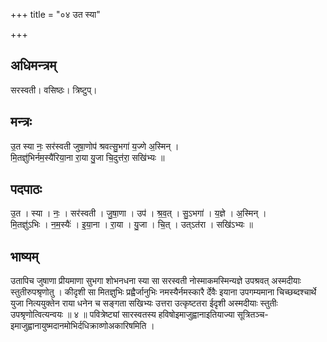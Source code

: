 +++
title = "०४ उत स्या"

+++
## अधिमन्त्रम्
सरस्वती। वसिष्ठः। त्रिष्टुप्।

## मन्त्रः
उ॒त स्या नः॒ सर॑स्वती जुषा॒णोप॑ श्रवत्सु॒भगा॑ य॒ज्णे अ॒स्मिन् ।  
मि॒तज्ञु॑भिर्नम॒स्यै॑रिया॒ना रा॒या यु॒जा चि॒दुत्त॑रा॒ सखि॑भ्यः ॥

## पदपाठः
उ॒त । स्या । नः॒ । सर॑स्वती । जु॒षा॒णा । उप॑ । श्र॒व॒त् । सु॒ऽभगा॑ । य॒ज्ञे । अ॒स्मिन् ।  
मि॒तज्ञु॑ऽभिः । न॒म॒स्यैः॑ । इ॒या॒ना । रा॒या । यु॒जा । चि॒त् । उत्ऽत॑रा । सखि॑ऽभ्यः ॥

## भाष्यम्
उतापिच जुषाणा प्रीयमाणा सुभगा शोभनधना स्या सा सरस्वती नोस्माकमस्मिन्यज्ञे उपश्रवत् अस्मदीयाः स्तुतीरुपश्रृणोतु । कीदृशी सा मितज्ञुभिः प्रह्वैर्जानुभिः नमस्यैर्नमस्कारै र्देवैः इयाना उपगम्यमाना चिच्छब्दश्चार्थे युजा नित्ययुक्तेन राया धनेन च सङ्गता सखिभ्यः उत्तरा उत्कृष्टतरा ईदृशी अस्मदीयाः स्तुतीः उपश्रृणोत्वित्यन्वयः ॥ ४ ॥ पवित्रेष्ट्यां सारस्वतस्य हविषोइमाजुह्वानाइतियाज्या सूत्रितञ्च-इमाजुह्वानायुष्मदानमोभिर्दधिक्राव्णोअकारिषमिति ।
